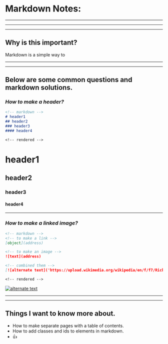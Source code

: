# Markdown Notes:
---
---
---
## Why is this important?
Markdown is a simple way to 
  
---
---
## **Below are some common questions and markdown solutions.**

### *How to make a header?*

```markdown
<!-- markdown -->
# header1
## header2
### header3
#### header4
```
`<!-- rendered -->`
# header1
## header2
### header3
#### header4

---
### *How to make a linked image?*

```markdown
<!-- markdown -->
<!-- to make a link -->
[object](address)

<!-- to make an image -->
![text](address)

<!-- combined them -->
[![alternate text]('https://upload.wikimedia.org/wikipedia/en/f/f7/RickRoll.png')]('https://en.wikipedia.org/wiki/Rickrolling')
```

`<!-- rendered -->`

[![alternate text](https://upload.wikimedia.org/wikipedia/en/f/f7/RickRoll.png)](https://en.wikipedia.org/wiki/Rickrolling)


---
---
## Things I want to know more about.
* How to make separate pages with a table of contents.
* How to add classes and ids to elements in markdown.
* 👍
